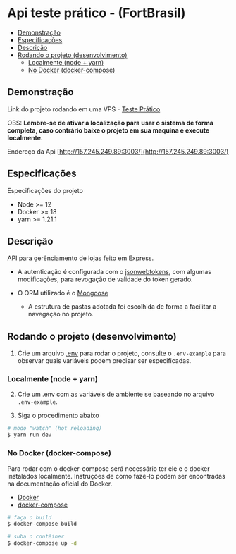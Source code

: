 # Api teste prático - (FortBrasil)

- [Demonstração](#Demonstração)
- [Especificações](#Especificações)
- [Descrição](#descri%c3%a7%c3%a3o)
- [Rodando o projeto (desenvolvimento)](#rodando-o-projeto-desenvolvimento)
  - [Localmente (node + yarn)](#localmente-node--yarn)
  - [No Docker (docker-compose)](#no-docker-docker-compose)

## Demonstração

Link do projeto rodando em uma VPS - [Teste Prático](http://157.245.249.89:8000)

OBS: **Lembre-se de ativar a localização para usar o sistema de forma completa, caso contrário baixe o projeto em sua maquina e execute localmente.**

Endereço da Api [http://157.245.249.89:3003/](http://157.245.249.89:3003/)

## Especificações

Especificações do projeto

- Node >= 12
- Docker >= 18
- yarn >= 1.21.1

## Descrição

API para gerênciamento de lojas feito em Express.

- A autenticação é configurada com o [jsonwebtokens](https://jwt.io/),
  com algumas modificações, para revogação de validade do token gerado.

- O ORM utilizado é o [Mongoose](https://mongoosejs.com/)
  - A estrutura de pastas adotada foi escolhida de forma a facilitar a navegação no projeto.
  
## Rodando o projeto (desenvolvimento)

1. Crie um arquivo [.env](https://www.npmjs.com/package/dotenv) para rodar o
projeto, consulte o `.env-example` para observar quais variáveis podem precisar
ser especificadas.

### Localmente (node + yarn)

2. Crie um .env com as variáveis de ambiente se baseando no arquivo `.env-example`.

3. Siga o procedimento abaixo

```bash
# modo "watch" (hot reloading)
$ yarn run dev
```

### No Docker (docker-compose)

Para rodar com o docker-compose será necessário ter ele e o docker instalados
localmente. Instruções de como fazê-lo podem ser encontradas na documentação
oficial do Docker.

- [Docker](https://docs.docker.com/install/)
- [docker-compose](https://docs.docker.com/compose/install/)

```bash
# faça o build
$ docker-compose build

# suba o contêiner
$ docker-compose up -d
```